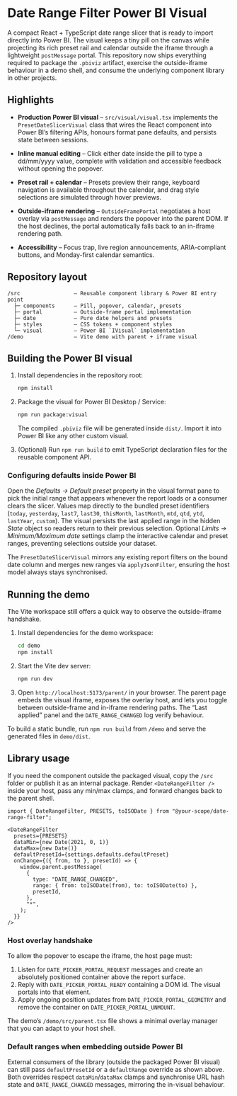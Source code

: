 
# Date Range Filter Power BI Visual

A compact React + TypeScript date range slicer that is ready to import directly into Power BI. The visual keeps a tiny pill on
the canvas while projecting its rich preset rail and calendar outside the iframe through a lightweight `postMessage` portal.
This repository now ships everything required to package the `.pbiviz` artifact, exercise the outside-iframe behaviour in a
demo shell, and consume the underlying component library in other projects.

## Highlights

- **Production Power BI visual** – `src/visual/visual.tsx` implements the `PresetDateSlicerVisual` class that wires the
  React component into Power BI’s filtering APIs, honours format pane defaults, and persists state between sessions.
- **Inline manual editing** – Click either date inside the pill to type a dd/mm/yyyy value, complete with validation and
  accessible feedback without opening the popover.
- **Preset rail + calendar** – Presets preview their range, keyboard navigation is available throughout the calendar, and drag
  style selections are simulated through hover previews.
- **Outside-iframe rendering** – `OutsideFramePortal` negotiates a host overlay via `postMessage` and renders the popover into
  the parent DOM. If the host declines, the portal automatically falls back to an in-iframe rendering path.

- **Accessibility** – Focus trap, live region announcements, ARIA-compliant buttons, and Monday-first calendar semantics.

## Repository layout

```
/src                 – Reusable component library & Power BI entry point
  ├─ components      – Pill, popover, calendar, presets
  ├─ portal          – Outside-frame portal implementation
  ├─ date            – Pure date helpers and presets
  ├─ styles          – CSS tokens + component styles
  └─ visual          – Power BI `IVisual` implementation
/demo                – Vite demo with parent + iframe visual
```

## Building the Power BI visual

1. Install dependencies in the repository root:

   ```bash
   npm install
   ```

2. Package the visual for Power BI Desktop / Service:

   ```bash
   npm run package:visual
   ```

   The compiled `.pbiviz` file will be generated inside `dist/`. Import it into Power BI like any other custom visual.

3. (Optional) Run `npm run build` to emit TypeScript declaration files for the reusable component API.

### Configuring defaults inside Power BI

Open the *Defaults → Default preset* property in the visual format pane to pick the initial range that appears whenever the
report loads or a consumer clears the slicer. Values map directly to the bundled preset identifiers (`today`, `yesterday`,
`last7`, `last30`, `thisMonth`, `lastMonth`, `mtd`, `qtd`, `ytd`, `lastYear`, `custom`). The visual persists the last applied
range in the hidden *State* object so readers return to their previous selection. Optional *Limits → Minimum/Maximum date*
settings clamp the interactive calendar and preset ranges, preventing selections outside your dataset.

The `PresetDateSlicerVisual` mirrors any existing report filters on the bound date column and merges new ranges via
`applyJsonFilter`, ensuring the host model always stays synchronised.

## Running the demo

The Vite workspace still offers a quick way to observe the outside-iframe handshake.

1. Install dependencies for the demo workspace:

   ```bash
   cd demo
   npm install
   ```

2. Start the Vite dev server:

   ```bash
   npm run dev
   ```

3. Open `http://localhost:5173/parent/` in your browser. The parent page embeds the visual iframe, exposes the overlay host,
   and lets you toggle between outside-frame and in-iframe rendering paths. The “Last applied” panel and the
   `DATE_RANGE_CHANGED` log verify behaviour.

To build a static bundle, run `npm run build` from `/demo` and serve the generated files in `demo/dist`.

## Library usage

If you need the component outside the packaged visual, copy the `/src` folder or publish it as an internal package. Render
`<DateRangeFilter />` inside your host, pass any min/max clamps, and forward changes back to the parent shell.

```tsx
import { DateRangeFilter, PRESETS, toISODate } from "@your-scope/date-range-filter";

<DateRangeFilter
  presets={PRESETS}
  dataMin={new Date(2021, 0, 1)}
  dataMax={new Date()}
  defaultPresetId={settings.defaults.defaultPreset}
  onChange={({ from, to }, presetId) => {
    window.parent.postMessage(
      {
        type: "DATE_RANGE_CHANGED",
        range: { from: toISODate(from), to: toISODate(to) },
        presetId,
      },
      "*",
    );
  }}
/>
```

### Host overlay handshake

To allow the popover to escape the iframe, the host page must:

1. Listen for `DATE_PICKER_PORTAL_REQUEST` messages and create an absolutely positioned container above the report surface.
2. Reply with `DATE_PICKER_PORTAL_READY` containing a DOM id. The visual portals into that element.
3. Apply ongoing position updates from `DATE_PICKER_PORTAL_GEOMETRY` and remove the container on
   `DATE_PICKER_PORTAL_UNMOUNT`.

The demo’s `/demo/src/parent.tsx` file shows a minimal overlay manager that you can adapt to your host shell.

### Default ranges when embedding outside Power BI

External consumers of the library (outside the packaged Power BI visual) can still pass `defaultPresetId` or a `defaultRange`
override as shown above. Both overrides respect `dataMin`/`dataMax` clamps and synchronise URL hash state and
`DATE_RANGE_CHANGED` messages, mirroring the in-visual behaviour.
